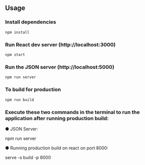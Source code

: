 ## Usage

### Install dependencies

```
npm install
```

### Run React dev server (http://localhost:3000)

```
npm start
```

### Run the JSON server (http://localhost:5000)

```
npm run server
```

### To build for production

```
npm run build
```

### Execute these two commands in the terminal to run the application after running production build:

● JSON Server:

npm run server

● Running production build on react on port 8000:

serve -s build -p 8000
